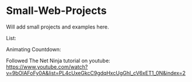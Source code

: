 # Small-Web-Projects

Will add small projects and examples here.

List:

Animating Countdown: 

Followed The Net Ninja tutorial on youtube:
https://www.youtube.com/watch?v=9bOlAFoFy0A&list=PL4cUxeGkcC9gdqHxcUgGhl_cV6xET1_0N&index=2
